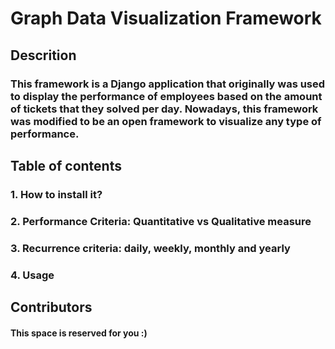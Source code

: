 # Graph Data Visualization Framework 

## Descrition

### This framework is a Django application that originally was used to display the performance of employees based on the amount of tickets that they solved per day. Nowadays, this framework was modified to be an open framework to visualize any type of performance. 

## Table of contents

### 1. How to install it?
### 2. Performance Criteria: Quantitative vs Qualitative measure
### 3. Recurrence criteria: daily, weekly, monthly and yearly
### 4. Usage

## Contributors

#### This space is reserved for you :)
